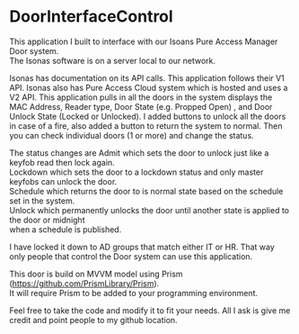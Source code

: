 # DoorInterfaceControl

This application I built to interface with our Isoans Pure Access Manager Door system.  
The Isonas software is on a server local to our network.  

Isonas has documentation on its API calls.  This application follows their V1 API.  Isonas also has Pure Access Cloud system which is hosted and uses a V2 API.  This application pulls in all the doors in the system displays the MAC Address, Reader type, Door State (e.g. Propped Open) , and Door Unlock State (Locked or Unlocked). 
I added buttons to unlock all the doors in case of a fire, also added a button to return the system to normal.  Then you can check individual doors (1 or more) and change the status.

The status changes are Admit which sets the door to unlock just like a keyfob read then lock again.  
Lockdown which sets the door to a lockdown status and only master keyfobs can unlock the door.  
Schedule which returns the door to is normal state based on the schedule set in the system.  
Unlock which permanently unlocks the door until another state is applied to the door or midnight   
when a schedule is published.

I have locked it down to AD groups that match either IT or HR.  That way only people that control the Door system can use this application. 

This door is build on MVVM model using Prism (https://github.com/PrismLibrary/Prism).    
It will require Prism to be added to your programming environment.  

Feel free to take the code and modify it to fit your needs.  All I ask is give me credit and point people
to my github location.
